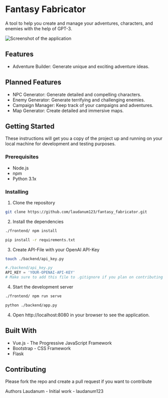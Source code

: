 # Fantasy Fabricator
A tool to help you create and manage your adventures, characters, and enemies with the help of GPT-3.

![Screenshot of the application](sample.png)

## Features
- Adventure Builder: Generate unique and exciting adventure ideas.

## Planned Features
- NPC Generator: Generate detailed and compelling characters.
- Enemy Generator: Generate terrifying and challenging enemies.
- Campaign Manager: Keep track of your campaigns and adventures.
- Map Generator: Create detailed and immersive maps.
## Getting Started
These instructions will get you a copy of the project up and running on your local machine for development and testing purposes.

### Prerequisites
- Node.js
- npm
- Python 3.1x

### Installing
1. Clone the repository
```sh
git clone https://github.com/laudanum123/fantasy_fabricator.git
```
2. Install the dependencies
```sh
./frontend/ npm install
```
```sh
pip install -r requirements.txt
```
3. Create API-File with your OpenAI API-Key
```sh
touch ./backend/api_key.py
```
```python
#./backend/api_key.py
API_KEY = 'YOUR-OPENAI-API-KEY'
# Make sure to add this file to .gitignore if you plan on contributing
```

4. Start the development server
```sh
./frontend/ npm run serve
```
```sh
python ./backend/app.py
```

4. Open http://localhost:8080 in your browser to see the application.

## Built With
- Vue.js - The Progressive JavaScript Framework
- Bootstrap - CSS Framework
- Flask

## Contributing
Please fork the repo and create a pull request if you want to contribute

Authors
Laudanum - Initial work - laudanum123

